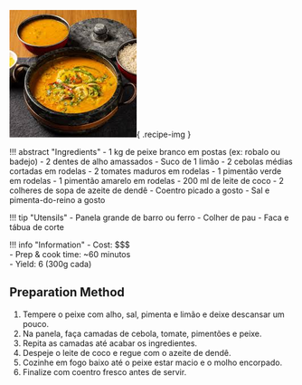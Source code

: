![Moqueca De Peixe Baiana](../images/moqueca-de-peixe-baiana.jpg){ .recipe-img }

!!! abstract "Ingredients"
    - 1 kg de peixe branco em postas (ex: robalo ou badejo)
    - 2 dentes de alho amassados
    - Suco de 1 limão
    - 2 cebolas médias cortadas em rodelas
    - 2 tomates maduros em rodelas
    - 1 pimentão verde em rodelas
    - 1 pimentão amarelo em rodelas
    - 200 ml de leite de coco
    - 2 colheres de sopa de azeite de dendê
    - Coentro picado a gosto
    - Sal e pimenta-do-reino a gosto

!!! tip "Utensils"
    - Panela grande de barro ou ferro
    - Colher de pau
    - Faca e tábua de corte

!!! info "Information"
    - Cost: $$$  
    - Prep & cook time: ~60 minutos  
    - Yield: 6 (300g cada)  

## Preparation Method

1. Tempere o peixe com alho, sal, pimenta e limão e deixe descansar um pouco.
2. Na panela, faça camadas de cebola, tomate, pimentões e peixe.
3. Repita as camadas até acabar os ingredientes.
4. Despeje o leite de coco e regue com o azeite de dendê.
5. Cozinhe em fogo baixo até o peixe estar macio e o molho encorpado.
6. Finalize com coentro fresco antes de servir.
